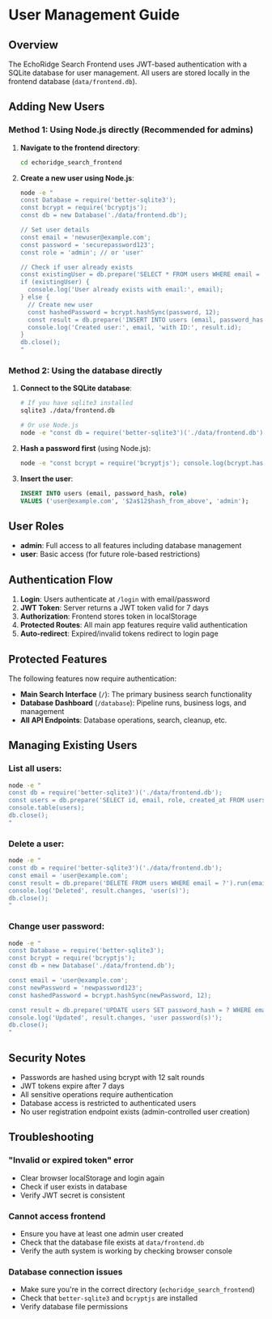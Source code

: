 # User Management Guide

## Overview
The EchoRidge Search Frontend uses JWT-based authentication with a SQLite database for user management. All users are stored locally in the frontend database (`data/frontend.db`).

## Adding New Users

### Method 1: Using Node.js directly (Recommended for admins)

1. **Navigate to the frontend directory**:
   ```bash
   cd echoridge_search_frontend
   ```

2. **Create a new user using Node.js**:
   ```bash
   node -e "
   const Database = require('better-sqlite3');
   const bcrypt = require('bcryptjs');
   const db = new Database('./data/frontend.db');

   // Set user details
   const email = 'newuser@example.com';
   const password = 'securepassword123';
   const role = 'admin'; // or 'user'

   // Check if user already exists
   const existingUser = db.prepare('SELECT * FROM users WHERE email = ?').get(email);
   if (existingUser) {
     console.log('User already exists with email:', email);
   } else {
     // Create new user
     const hashedPassword = bcrypt.hashSync(password, 12);
     const result = db.prepare('INSERT INTO users (email, password_hash, role) VALUES (?, ?, ?) RETURNING id').get(email, hashedPassword, role);
     console.log('Created user:', email, 'with ID:', result.id);
   }
   db.close();
   "
   ```

### Method 2: Using the database directly

1. **Connect to the SQLite database**:
   ```bash
   # If you have sqlite3 installed
   sqlite3 ./data/frontend.db

   # Or use Node.js
   node -e "const db = require('better-sqlite3')('./data/frontend.db'); console.log('Connected to database');"
   ```

2. **Hash a password first** (using Node.js):
   ```bash
   node -e "const bcrypt = require('bcryptjs'); console.log(bcrypt.hashSync('yourpassword', 12));"
   ```

3. **Insert the user**:
   ```sql
   INSERT INTO users (email, password_hash, role)
   VALUES ('user@example.com', '$2a$12$hash_from_above', 'admin');
   ```

## User Roles

- **admin**: Full access to all features including database management
- **user**: Basic access (for future role-based restrictions)

## Authentication Flow

1. **Login**: Users authenticate at `/login` with email/password
2. **JWT Token**: Server returns a JWT token valid for 7 days
3. **Authorization**: Frontend stores token in localStorage
4. **Protected Routes**: All main app features require valid authentication
5. **Auto-redirect**: Expired/invalid tokens redirect to login page

## Protected Features

The following features now require authentication:

- **Main Search Interface** (`/`): The primary business search functionality
- **Database Dashboard** (`/database`): Pipeline runs, business logs, and management
- **All API Endpoints**: Database operations, search, cleanup, etc.

## Managing Existing Users

### List all users:
```bash
node -e "
const db = require('better-sqlite3')('./data/frontend.db');
const users = db.prepare('SELECT id, email, role, created_at FROM users').all();
console.table(users);
db.close();
"
```

### Delete a user:
```bash
node -e "
const db = require('better-sqlite3')('./data/frontend.db');
const email = 'user@example.com';
const result = db.prepare('DELETE FROM users WHERE email = ?').run(email);
console.log('Deleted', result.changes, 'user(s)');
db.close();
"
```

### Change user password:
```bash
node -e "
const Database = require('better-sqlite3');
const bcrypt = require('bcryptjs');
const db = new Database('./data/frontend.db');

const email = 'user@example.com';
const newPassword = 'newpassword123';
const hashedPassword = bcrypt.hashSync(newPassword, 12);

const result = db.prepare('UPDATE users SET password_hash = ? WHERE email = ?').run(hashedPassword, email);
console.log('Updated', result.changes, 'user password(s)');
db.close();
"
```

## Security Notes

- Passwords are hashed using bcrypt with 12 salt rounds
- JWT tokens expire after 7 days
- All sensitive operations require authentication
- Database access is restricted to authenticated users
- No user registration endpoint exists (admin-controlled user creation)

## Troubleshooting

### "Invalid or expired token" error
- Clear browser localStorage and login again
- Check if user exists in database
- Verify JWT secret is consistent

### Cannot access frontend
- Ensure you have at least one admin user created
- Check that the database file exists at `data/frontend.db`
- Verify the auth system is working by checking browser console

### Database connection issues
- Make sure you're in the correct directory (`echoridge_search_frontend`)
- Check that `better-sqlite3` and `bcryptjs` are installed
- Verify database file permissions